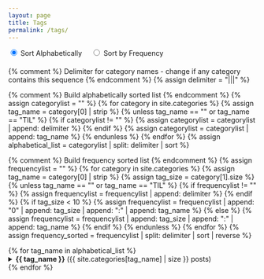 ```yaml
---
layout: page
title: Tags
permalink: /tags/
---
```


<div style="margin-bottom: 20px;">
  <label>
    <input type="radio" name="sortType" value="alphabetical" checked onchange="toggleSort()"> Sort Alphabetically
  </label>
  <label style="margin-left: 15px;">
    <input type="radio" name="sortType" value="frequency" onchange="toggleSort()"> Sort by Frequency
  </label>
</div>

{% comment %} Delimiter for category names - change if any category contains this sequence {% endcomment %}
{% assign delimiter = "|||" %}

{% comment %} Build alphabetically sorted list {% endcomment %}
{% assign categorylist = "" %}
{% for category in site.categories %}
  {% assign tag_name = category[0] | strip %}
  {% unless tag_name == "" or tag_name == "TIL" %}
    {% if categorylist != "" %}
      {% assign categorylist = categorylist | append: delimiter %}
    {% endif %}
    {% assign categorylist = categorylist | append: tag_name %}
  {% endunless %}
{% endfor %}
{% assign alphabetical_list = categorylist | split: delimiter | sort %}

{% comment %} Build frequency sorted list {% endcomment %}
{% assign frequencylist = "" %}
{% for category in site.categories %}
  {% assign tag_name = category[0] | strip %}
  {% assign tag_size = category[1].size %}
  {% unless tag_name == "" or tag_name == "TIL" %}
    {% if frequencylist != "" %}
      {% assign frequencylist = frequencylist | append: delimiter %}
    {% endif %}
    {% if tag_size < 10 %}
      {% assign frequencylist = frequencylist | append: "0" | append: tag_size | append: ":" | append: tag_name %}
    {% else %}
      {% assign frequencylist = frequencylist | append: tag_size | append: ":" | append: tag_name %}
    {% endif %}
  {% endunless %}
{% endfor %}
{% assign frequency_sorted = frequencylist | split: delimiter | sort | reverse %}

<div id="alphabetical-view">
{% for tag_name in alphabetical_list %}
<details markdown="1">
<summary><strong>{{ tag_name }}</strong> ({{ site.categories[tag_name] | size }} posts)</summary>

{% for post in site.categories[tag_name] %}
- [{{ post.title }}]({{ post.url }})
{% endfor %}

</details>
{% endfor %}
</div>

<div id="frequency-view" style="display: none;">
{% for item in frequency_sorted %}
  {% assign parts = item | split: ":" %}
  {% assign tag_name = parts[1] %}
  {% if tag_name %}
<details markdown="1">
<summary><strong>{{ tag_name }}</strong> ({{ site.categories[tag_name] | size }} posts)</summary>

{% for post in site.categories[tag_name] %}
- [{{ post.title }}]({{ post.url }})
{% endfor %}

</details>
  {% endif %}
{% endfor %}
</div>

<script>
function toggleSort() {
  const sortType = document.querySelector('input[name="sortType"]:checked').value;
  const alphabeticalView = document.getElementById('alphabetical-view');
  const frequencyView = document.getElementById('frequency-view');
  
  if (sortType === 'alphabetical') {
    alphabeticalView.style.display = 'block';
    frequencyView.style.display = 'none';
  } else {
    alphabeticalView.style.display = 'none';
    frequencyView.style.display = 'block';
  }
}
</script>
